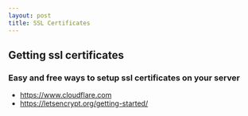 ```yaml
---
layout: post
title: SSL Certificates
---
```


## Getting ssl certificates

### Easy and free ways to setup ssl certificates on your server

* https://www.cloudflare.com
* https://letsencrypt.org/getting-started/
